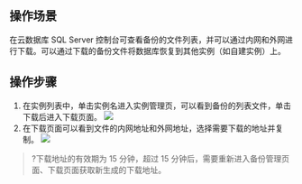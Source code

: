 ## 操作场景
在云数据库 SQL Server 控制台可查看备份的文件列表，并可以通过内网和外网进行下载。可以通过下载的备份文件将数据库恢复到其他实例（如自建实例）上。

## 操作步骤
1. 在实例列表中，单击实例名进入实例管理页，可以看到备份的列表文件，单击下载后进入下载页面。
![](https://main.qcloudimg.com/raw/61b53f9189291b2c541ede3cb55ebd72.png)
2.	在下载页面可以看到文件的内网地址和外网地址，选择需要下载的地址并复制。
![](https://main.qcloudimg.com/raw/4560946bcd879c793a9b4d5728044116.png)
>?下载地址的有效期为 15 分钟，超过 15 分钟后，需要重新进入备份管理页面、下载页面获取新生成的下载地址。

